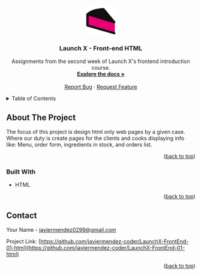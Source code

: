 <div id="top"></div>



<!-- PROJECT LOGO -->
<br />
<div align="center">
  <a href="https://github.com/javiermendez-coder/LaunchX-FrontEnd-01-html">
    <img src="images/logo.svg" alt="Logo" width="80" height="80">
  </a>

<h3 align="center">Launch X - Front-end HTML</h3>

  <p align="center">
    Assignments from the second week of Launch X's frontend introduction course.
    <br />
    <a href="https://github.com/javiermendez-coder/LaunchX-FrontEnd-01-html"><strong>Explore the docs »</strong></a>
    <br />
    <br />
    <a href="https://github.com/javiermendez-coder/LaunchX-FrontEnd-01-html/issues">Report Bug</a>
    ·
    <a href="https://github.com/javiermendez-coder/LaunchX-FrontEnd-01-html/issues">Request Feature</a>
  </p>
</div>



<!-- TABLE OF CONTENTS -->
<details>
  <summary>Table of Contents</summary>
  <ol>
    <li>
      <a href="#about-the-project">About The Project</a>
      <ul>
        <li><a href="#built-with">Built With</a></li>
      </ul>
    </li>
    <li><a href="#contact">Contact</a></li>
  </ol>
</details>



<!-- ABOUT THE PROJECT -->
## About The Project

The focus of this project is design html only web pages by a given case. Where our duty is create pages for the clients and cooks displaying info like: Menu, order form, ingredients in stock, and orders list.

<p align="right">(<a href="#top">back to top</a>)</p>



### Built With

* HTML

<p align="right">(<a href="#top">back to top</a>)</p>



<!-- CONTACT -->
## Contact

Your Name - javiermendez0299@gmail.com

Project Link: [https://github.com/javiermendez-coder/LaunchX-FrontEnd-01-html](https://github.com/javiermendez-coder/LaunchX-FrontEnd-01-html)

<p align="right">(<a href="#top">back to top</a>)</p>



<!-- MARKDOWN LINKS & IMAGES -->
[template]: https://github.com/LaunchX-InnovaccionVirtual/FrontEnd-Mision/blob/main/03%20-%20CSS/practica/landingVacunaci%C3%B3n.png
[author]: https://dribbble.com/Adhiari_is